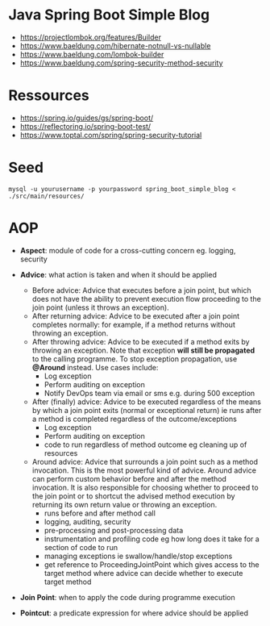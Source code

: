 # Java Spring Boot Simple Blog

- https://projectlombok.org/features/Builder
- https://www.baeldung.com/hibernate-notnull-vs-nullable
- https://www.baeldung.com/lombok-builder
- https://www.baeldung.com/spring-security-method-security

# Ressources

- https://spring.io/guides/gs/spring-boot/
- https://reflectoring.io/spring-boot-test/
- https://www.toptal.com/spring/spring-security-tutorial

# Seed

`mysql -u yourusername -p yourpassword spring_boot_simple_blog < ./src/main/resources/`

# AOP

- **Aspect**: module of code for a cross-cutting concern eg. logging, security
- **Advice**: what action is taken and when it should be applied
  - Before advice: Advice that executes before a join point, but which does not have the ability to prevent execution flow proceeding to the join point (unless it throws an exception).
  - After returning advice: Advice to be executed after a join point completes normally: for example, if a method returns without throwing an exception.
  - After throwing advice: Advice to be executed if a method exits by throwing an exception. Note that exception **will still be propagated** to the calling programme. To stop exception propagation, use **@Around** instead. Use cases include:
    - Log exception
    - Perform auditing on exception
    - Notify DevOps team via email or sms e.g. during 500 exception
  - After (finally) advice: Advice to be executed regardless of the means by which a join point exits (normal or exceptional return) ie runs after a method is completed regardless of the outcome/exceptions
    - Log exception
    - Perform auditing on exception
    - code to run regardless of method outcome eg cleaning up of resources
  - Around advice: Advice that surrounds a join point such as a method invocation. This is the most powerful kind of advice. Around advice can perform custom behavior before and after the method invocation. It is also responsible for choosing whether to proceed to the join point or to shortcut the advised method execution by returning its own return value or throwing an exception.
    - runs before and after method call
    - logging, auditing, security
    - pre-processing and post-processing data
    - instrumentation and profiling code eg how long does it take for a section of code to run
    - managing exceptions ie swallow/handle/stop exceptions
    - get reference to ProceedingJointPoint which gives access to the target method where advice can decide whether to execute target method

- **Join Point**: when to apply the code during programme execution
- **Pointcut**: a predicate expression for where advice should be applied


